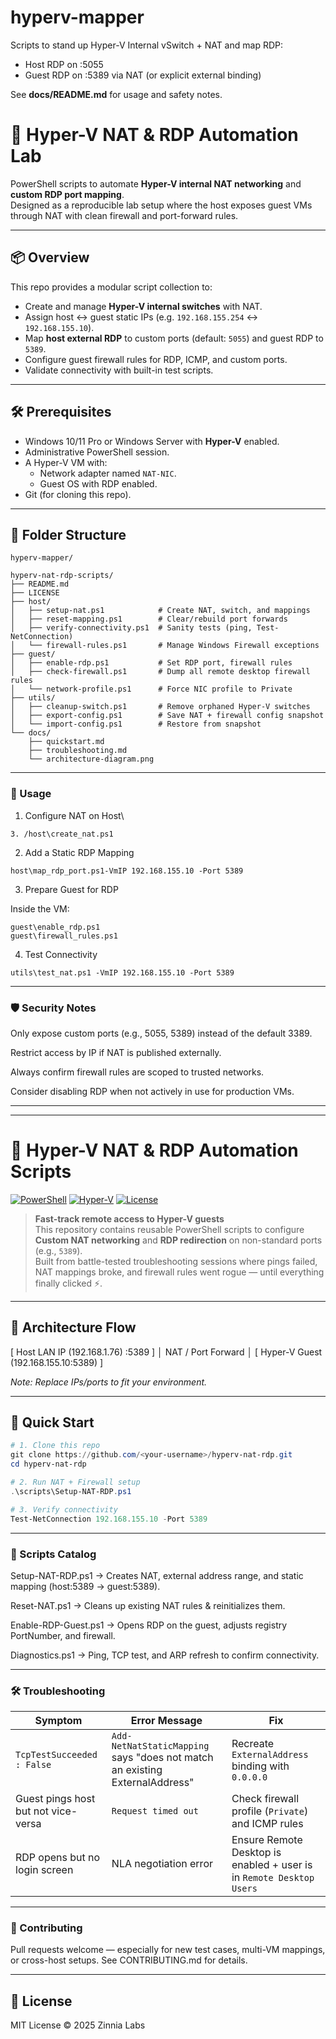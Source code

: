﻿# hyperv-mapper

Scripts to stand up Hyper-V Internal vSwitch + NAT and map RDP:
- Host RDP on :5055
- Guest RDP on :5389 via NAT (or explicit external binding)

See **docs/README.md** for usage and safety notes.

# 🔌 Hyper-V NAT & RDP Automation Lab

PowerShell scripts to automate **Hyper-V internal NAT networking** and **custom RDP port mapping**.  
Designed as a reproducible lab setup where the host exposes guest VMs through NAT with clean firewall and port-forward rules.

---

## 📦 Overview

This repo provides a modular script collection to:

- Create and manage **Hyper-V internal switches** with NAT.
- Assign host ↔ guest static IPs (e.g. `192.168.155.254` ↔ `192.168.155.10`).
- Map **host external RDP** to custom ports (default: `5055`) and guest RDP to `5389`.
- Configure guest firewall rules for RDP, ICMP, and custom ports.
- Validate connectivity with built-in test scripts.

---

## 🛠️ Prerequisites

- Windows 10/11 Pro or Windows Server with **Hyper-V** enabled.
- Administrative PowerShell session.
- A Hyper-V VM with:
  - Network adapter named `NAT-NIC`.
  - Guest OS with RDP enabled.
- Git (for cloning this repo).

---

## 📂 Folder Structure

```text
hyperv-mapper/

hyperv-nat-rdp-scripts/
├── README.md
├── LICENSE
├── host/
│   ├── setup-nat.ps1            # Create NAT, switch, and mappings
│   ├── reset-mapping.ps1        # Clear/rebuild port forwards
│   ├── verify-connectivity.ps1  # Sanity tests (ping, Test-NetConnection)
│   └── firewall-rules.ps1       # Manage Windows Firewall exceptions
├── guest/
│   ├── enable-rdp.ps1           # Set RDP port, firewall rules
│   ├── check-firewall.ps1       # Dump all remote desktop firewall rules
│   └── network-profile.ps1      # Force NIC profile to Private
├── utils/
│   ├── cleanup-switch.ps1       # Remove orphaned Hyper-V switches
│   ├── export-config.ps1        # Save NAT + firewall config snapshot
│   └── import-config.ps1        # Restore from snapshot
└── docs/
    ├── quickstart.md
    ├── troubleshooting.md
    └── architecture-diagram.png
```

---

### 🚀 Usage
1. Configure NAT on Host\   
 
  ```
3. /host\create_nat.ps1

```

2. Add a Static RDP Mapping
```
host\map_rdp_port.ps1-VmIP 192.168.155.10 -Port 5389

```
3. Prepare Guest for RDP

Inside the VM:
```
guest\enable_rdp.ps1
guest\firewall_rules.ps1

```
4. Test Connectivity
```
utils\test_nat.ps1 -VmIP 192.168.155.10 -Port 5389

```
---

### 🛡️ Security Notes

Only expose custom ports (e.g., 5055, 5389) instead of the default 3389.

Restrict access by IP if NAT is published externally.

Always confirm firewall rules are scoped to trusted networks.

Consider disabling RDP when not actively in use for production VMs.

---



---

# 🔌 Hyper-V NAT & RDP Automation Scripts

[![PowerShell](https://img.shields.io/badge/PowerShell-5.1%2B-blue)](https://docs.microsoft.com/powershell/)
[![Hyper-V](https://img.shields.io/badge/Hyper--V-Windows%2010%2F11%20Pro%20%7C%20Server%202019+-orange)](https://docs.microsoft.com/virtualization/hyper-v-on-windows/)
[![License](https://img.shields.io/badge/license-MIT-green.svg)](LICENSE)

> **Fast-track remote access to Hyper-V guests**  
> This repository contains reusable PowerShell scripts to configure **Custom NAT networking** and **RDP redirection** on non-standard ports (e.g., `5389`).  
> Built from battle-tested troubleshooting sessions where pings failed, NAT mappings broke, and firewall rules went rogue — until everything finally clicked ⚡.

---

## 🧭 Architecture Flow

[ Host LAN IP (192.168.1.76) :5389 ]
│
NAT / Port Forward
│
[ Hyper-V Guest (192.168.155.10:5389) ]


_Note: Replace IPs/ports to fit your environment._

---

## 🚀 Quick Start

```powershell
# 1. Clone this repo
git clone https://github.com/<your-username>/hyperv-nat-rdp.git
cd hyperv-nat-rdp

# 2. Run NAT + Firewall setup
.\scripts\Setup-NAT-RDP.ps1

# 3. Verify connectivity
Test-NetConnection 192.168.155.10 -Port 5389
```

---

### 📂 Scripts Catalog

Setup-NAT-RDP.ps1 → Creates NAT, external address range, and static mapping (host:5389 → guest:5389).

Reset-NAT.ps1 → Cleans up existing NAT rules & reinitializes them.

Enable-RDP-Guest.ps1 → Opens RDP on the guest, adjusts registry PortNumber, and firewall.

Diagnostics.ps1 → Ping, TCP test, and ARP refresh to confirm connectivity.

---


### 🛠 Troubleshooting

| Symptom                             | Error Message                                                               | Fix                                                                  |
| ----------------------------------- | --------------------------------------------------------------------------- | -------------------------------------------------------------------- |
| `TcpTestSucceeded : False`          | `Add-NetNatStaticMapping` says "does not match an existing ExternalAddress" | Recreate `ExternalAddress` binding with `0.0.0.0`                    |
| Guest pings host but not vice-versa | `Request timed out`                                                         | Check firewall profile (`Private`) and ICMP rules                    |
| RDP opens but no login screen       | NLA negotiation error                                                       | Ensure Remote Desktop is enabled + user is in `Remote Desktop Users` |


---


### 🤝 Contributing

Pull requests welcome — especially for new test cases, multi-VM mappings, or cross-host setups.
See CONTRIBUTING.md
 for details.

 ---

## 📜 License

MIT License © 2025 Zinnia Labs




